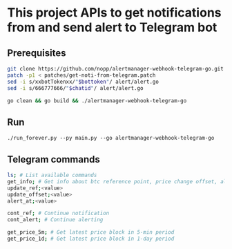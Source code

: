 # This project APIs to get notifications from and send alert to Telegram bot

## Prerequisites

```bash
git clone https://github.com/nopp/alertmanager-webhook-telegram-go.git
patch -p1 < patches/get-noti-from-telegram.patch
sed -i s/xxbotTokenxx/"$bottoken"/ alert/alert.go
sed -i s/666777666/"$chatid"/ alert/alert.go

go clean && go build && ./alertmanager-webhook-telegram-go
```

## Run

`./run_forever.py --py main.py --go alertmanager-webhook-telegram-go`

## Telegram commands

```bash
ls; # List available commands 
get_info; # Get info about btc reference point, price change offset, alert trigger, etc. 
update_ref;<value>
update_offset;<value>
alert_at;<value>

cont_ref; # Continue notification
cont_alert; # Continue alerting

get_price_5m; # Get latest price block in 5-min period
get_price_1d; # Get latest price block in 1-day period
```